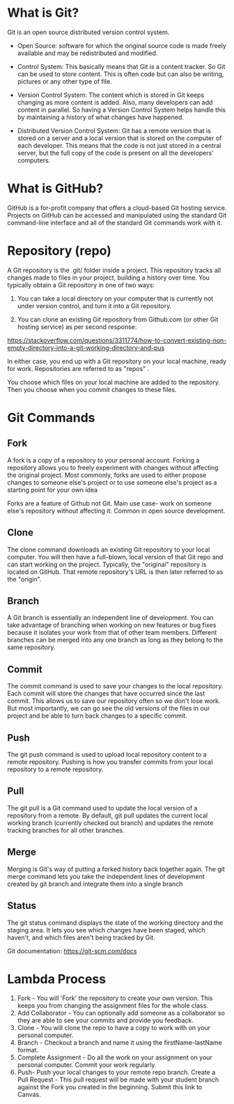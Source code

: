 # What is Git?

Git is an open source distributed version control system.

- Open Source: software for which the original source code is made freely available and may be redistributed and modified.

- Control System: This basically means that Git is a content tracker. So Git can be used to store content. This is often code but can also be writing, pictures or any other type of file.

- Version Control System: The content which is stored in Git keeps changing as more content is added. Also, many developers can add content in parallel. So having a Version Control System helps handle this by maintaining a history of what changes have happened.

- Distributed Version Control System: Git has a remote version that is stored on a server and a local version that is stored on the computer of each developer. This means that the code is not just stored in a central server, but the full copy of the code is present on all the developers' computers.

# What is GitHub?

GitHub is a for-profit company that offers a cloud-based Git hosting service. Projects on GitHub can be accessed and manipulated using the standard Git command-line interface and all of the standard Git commands work with it.

# Repository (repo)

A Git repository is the .git/ folder inside a project. This repository tracks all changes made to files in your project, building a history over time. You typically obtain a Git repository in one of two ways:

1. You can take a local directory on your computer that is currently not under version control, and turn it into a Git repository.

2. You can clone an existing Git repository from Github.com (or other Git hosting service) as per second response:

https://stackoverflow.com/questions/3311774/how-to-convert-existing-non-empty-directory-into-a-git-working-directory-and-pus

In either case, you end up with a Git repository on your local machine, ready for work. Repositories are referred to as "repos" .

You choose which files on your local machine are added to the repository. Then you choose when you commit changes to these files.

# Git Commands

## Fork

A fork is a copy of a repository to your personal account. Forking a repository allows you to freely experiment with changes without affecting the original project. Most commonly, forks are used to either propose changes to someone else's project or to use someone else's project as a starting point for your own idea

Forks are a feature of Github not Git. Main use case- work on someone else's repository without affecting it. Common in open source development.

## Clone

The clone command downloads an existing Git repository to your local computer. You will then have a full-blown, local version of that Git repo and can start working on the project. Typically, the "original" repository is located on GitHub. That remote repository's URL is then later referred to as the "origin".

## Branch

A Git branch is essentially an independent line of development. You can take advantage of branching when working on new features or bug fixes because it isolates your work from that of other team members. Different branches can be merged into any one branch as long as they belong to the same repository.

## Commit

The commit command is used to save your changes to the local repository. Each commit will store the changes that have occurred since the last commit. This allows us to save our repository often so we don't lose work. But most importantly, we can go see the old versions of the files in our project and be able to turn back changes to a specific commit.

## Push

The git push command is used to upload local repository content to a remote repository. Pushing is how you transfer commits from your local repository to a remote repository.

## Pull

The git pull is a Git command used to update the local version of a repository from a remote. By default, git pull updates the current local working branch (currently checked out branch) and updates the remote tracking branches for all other branches.

## Merge

Merging is Git's way of putting a forked history back together again. The git merge command lets you take the independent lines of development created by git branch and integrate them into a single branch

## Status

The git status command displays the state of the working directory and the staging area. It lets you see which changes have been staged, which haven't, and which files aren't being tracked by Git.

Git documentation: https://git-scm.com/docs

# Lambda Process

1. Fork - You will 'Fork' the repository to create your own version. This keeps you from changing the assignment files for the whole class.
1. Add Collaborator - You can optionally add someone as a collaborator so they are able to see your commits and provide you feedback.
1. Clone - You will clone the repo to have a copy to work with on your personal computer.
1. Branch - Checkout a branch and name it using the firstName-lastName format.
1. Complete Assignment - Do all the work on your assignment on your personal computer. Commit your work regularly.
1. Push- Push your local changes to your remote repo branch.
   Create a Pull Request - This pull request will be made with your student branch against the Fork you created in the beginning. Submit this link to Canvas.

